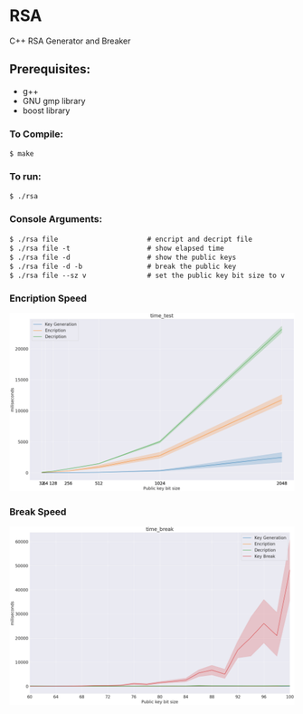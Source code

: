 # RSA
C++ RSA Generator and Breaker

## Prerequisites:
* g++
* GNU gmp library
* boost library

### To Compile:
```console
$ make
```

### To run:
```console
$ ./rsa
```

### Console Arguments:
```console
$ ./rsa file                      # encript and decript file 
$ ./rsa file -t                   # show elapsed time
$ ./rsa file -d                   # show the public keys
$ ./rsa file -d -b                # break the public key
$ ./rsa file --sz v               # set the public key bit size to v
```

### Encription Speed
![Time](/plotting/time_test.png)

### Break Speed
![Time](/plotting/time_break.png)
